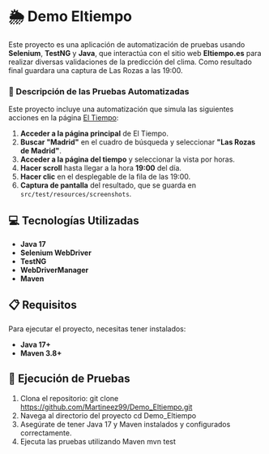 # 🌦️ Demo Eltiempo

Este proyecto es una aplicación de automatización de pruebas usando **Selenium**, **TestNG** y **Java**, que interactúa con el sitio web **Eltiempo.es** para realizar diversas validaciones de la predicción del clima. Como resultado final guardara una captura de Las Rozas a las 19:00.

### 🌟 Descripción de las Pruebas Automatizadas

Este proyecto incluye una automatización que simula las siguientes acciones en la página [El Tiempo](https://www.eltiempo.es/):

1. **Acceder a la página principal** de El Tiempo.
2. **Buscar "Madrid"** en el cuadro de búsqueda y seleccionar **"Las Rozas de Madrid"**.
3. **Acceder a la página del tiempo** y seleccionar la vista por horas.
4. **Hacer scroll** hasta llegar a la hora **19:00** del día.
5. **Hacer clic** en el desplegable de la fila de las 19:00.
6. **Captura de pantalla** del resultado, que se guarda en `src/test/resources/screenshots`.

## 💻 Tecnologías Utilizadas

- **Java 17**
- **Selenium WebDriver**
- **TestNG**
- **WebDriverManager**
- **Maven** 

## 📋 Requisitos

Para ejecutar el proyecto, necesitas tener instalados:

- **Java 17+**
- **Maven 3.8+**

## 🚀 Ejecución de Pruebas

1. Clona el repositorio:
   git clone https://github.com/Martineez99/Demo_Eltiempo.git
2. Navega al directorio del proyecto
   cd Demo_Eltiempo
3. Asegúrate de tener Java 17 y Maven instalados y configurados correctamente.
4. Ejecuta las pruebas utilizando Maven
   mvn test


